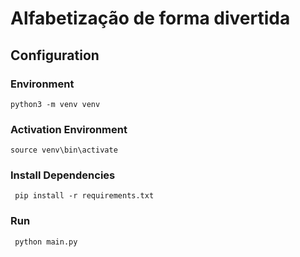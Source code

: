 # Alfabetização de forma divertida

## Configuration

### Environment
` python3 -m venv venv `

### Activation Environment
` source venv\bin\activate `

### Install Dependencies
` pip install -r requirements.txt`

### Run
` python main.py`